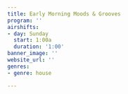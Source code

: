 ```yaml
---
title: Early Morning Moods & Grooves
program: ''
airshifts:
- day: Sunday
  start: 1:00a
  duration: '1:00'
banner_image: ''
website_url: ''
genres:
- genre: house

---
```

